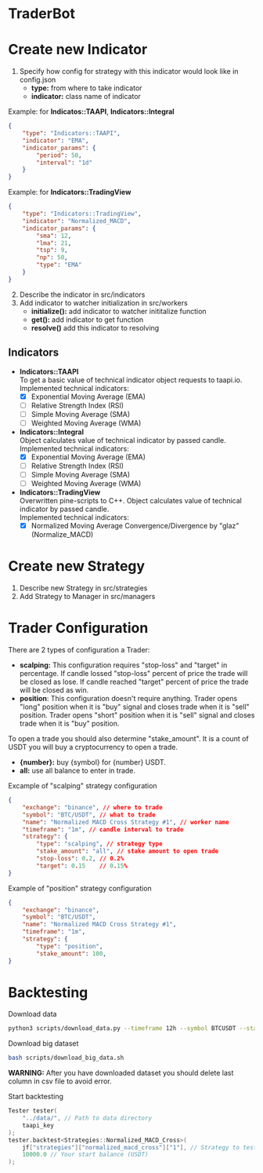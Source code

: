 # TraderBot
# Create new Indicator
1. Specify how config for strategy with this indicator would look like in config.json
    - **type:** from where to take indicator
    - **indicator:** class name of indicator

Example: for **Indicatos::TAAPI**, **Indicators::Integral**
```json
{
    "type": "Indicators::TAAPI",
    "indicator": "EMA",
    "indicator_params": {
        "period": 50,
        "interval": "1d"
    }
}
```
Example: for **Indicators::TradingView**
```json
{
    "type": "Indicators::TradingView",
    "indicator": "Normalized_MACD",
    "indicator_params": {
        "sma": 12,
        "lma": 21,
        "tsp": 9,
        "np": 50,
        "type": "EMA"
    }
}
```

2. Describe the indicator in src/indicators
3. Add indicator to watcher initialization in src/workers
    - **initialize():** add indicator to watcher inititalize function
    - **get():** add indicator to get function
    - **resolve()** add this indicator to resolving

## **Indicators**
- **Indicators::TAAPI**<br>
    To get a basic value of technical indicator object requests to taapi.io.<br>
    Implemented technical indicators:
    - [x] Exponential Moving Average (EMA)<br>
    - [ ] Relative Strength Index (RSI)
    - [ ] Simple Moving Average (SMA)
    - [ ] Weighted Moving Average (WMA)
- **Indicators::Integral**<br>
    Object calculates value of technical indicator by passed candle.<br>
    Implemented technical indicators:
    - [x] Exponential Moving Average (EMA)
    - [ ] Relative Strength Index (RSI)
    - [ ] Simple Moving Average (SMA)
    - [ ] Weighted Moving Average (WMA)
- **Indicators::TradingView**<br>
    Overwritten pine-scripts to C++. Object calculates value of technical indicator by passed candle.<br>
    Implemented technical indicators:
    - [x] Normalized Moving Average Convergence/Divergence by "glaz" (Normalize_MACD)

# Create new Strategy
1. Describe new Strategy in src/strategies
2. Add Strategy to Manager in src/managers

# Trader Configuration
There are 2 types of configuration a Trader:
- **scalping:** This configuration requires "stop-loss" and "target" in percentage. If candle lossed "stop-loss" percent of price the trade will be closed as lose. If candle reached "target" percent of price the trade will be closed as win.
- **position**: This configuration doesn't require anything. Trader opens "long" position when it is "buy" signal and closes trade when it is "sell" position. Trader opens "short" position when it is "sell" signal and closes trade when it is "buy" position.

To open a trade you should also determine "stake_amount". It is a count of USDT you will buy a cryptocurrency to open a trade.
- **{number}:** buy {symbol} for {number} USDT.
- **all:** use all balance to enter in trade.

Excample of "scalping" strategy configuration
```json
{
    "exchange": "binance", // where to trade
    "symbol": "BTC/USDT", // what to trade
    "name": "Normalized MACD Cross Strategy #1", // worker name
    "timeframe": "1m", // candle interval to trade
    "strategy": {
        "type": "scalping", // strategy type
        "stake_amount": "all", // stake amount to open trade
        "stop-loss": 0.2, // 0.2%
        "target": 0.15    // 0.15%
}
```
Example of "position" strategy configuration
```json
{
    "exchange": "binance", 
    "symbol": "BTC/USDT", 
    "name": "Normalized MACD Cross Strategy #1", 
    "timeframe": "1m", 
    "strategy": {
        "type": "position", 
        "stake_amount": 100, 
}
```

# Backtesting
Download data
```bash
python3 scripts/download_data.py --timeframe 12h --symbol BTCUSDT --start 2021 --end 2022
```

Download big dataset
```bash
bash scripts/download_big_data.sh
```

**WARNING:** After you have downloaded dataset you should delete last column in csv file to avoid error.

Start backtesting
```C
Tester tester(
    "../data/", // Path to data directory
    taapi_key
);
tester.backtest<Strategies::Normalized_MACD_Cross>(
    jf["strategies"]["normalized_macd_cross"]["1"], // Strategy to test
    10000.0 // Your start balance (USDT)
);
```